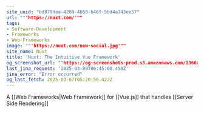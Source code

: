 ```yaml
---
site_uuid: "bd879dea-4289-4b68-b46f-5bd4a743ee57"
url: ""'https://nuxt.com/'""
tags:
- Software-Development
- Frameworks
- Web-Frameworks
image: ""'https://nuxt.com/new-social.jpg'""
site_name: Nuxt
title: 'Nuxt: The Intuitive Vue Framework'
og_screenshot_url: ""https://og-screenshots-prod.s3.amazonaws.com/1366x768/80/false/1c4176bac409bfcdb80feed7ff08a546d90fa56493b5cd7242d26a4e12c077f5.jpeg""
last_jina_request: '2025-03-09T06:45:00.450Z'
jina_error: "Error occurred"
og_last_fetch: 2025-03-07T05:20:56.422Z
---
```




A [[Web Frameworks|Web Framework]] for [[Vue.js]] that handles [[Server Side Rendering]]
